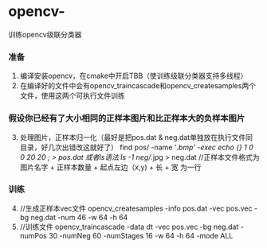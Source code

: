 # opencv-
训练opencv级联分类器

### 准备 ###
1. 编译安装opencv，在cmake中开启TBB（使训练级联分类器支持多线程）
2. 在编译好的文件中会有opencv_traincascade和opencv_createsamples两个文件，使用这两个可执行文件训练

### 假设你已经有了大小相同的正样本图片和比正样本大的负样本图片 ###
3. 处理图片，正样本归一化（最好是把pos.dat & neg.dat单独放在执行文件同目录，好几次出错改这就好了）
    find pos/ -name '*.bmp' -exec echo {} 1 0 0 20 20 \; > pos.dat
    或者ls语法
    ls -1 neg/*.jpg > neg.dat             //正样本文件格式为  图片名字 + 正样本数量 + 起点左边（x,y) + 长 + 宽  为一行

### 训练 ###
4. //生成正样本vec文件
  opencv_createsamples -info pos.dat -vec pos.vec -bg neg.dat -num 46 -w 64 -h 64
5. //训练文件
  opencv_traincascade -data dt -vec pos.vec -bg neg.dat -numPos 30 -numNeg 60 -numStages 16 -w 64 -h 64 -mode ALL
